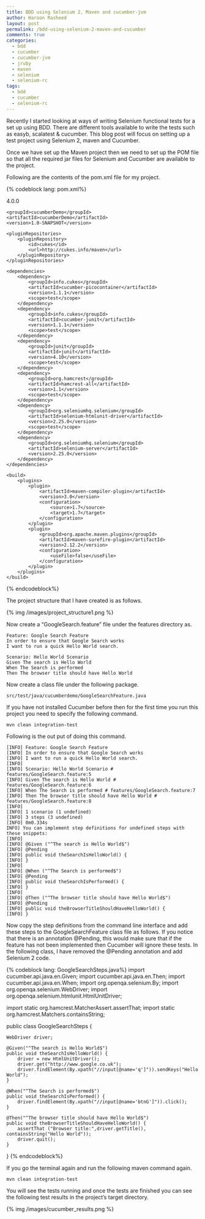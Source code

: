 ```yaml
---
title: BDD using Selenium 2, Maven and cucumber-jvm
author: Haroon Rasheed
layout: post
permalink: /bdd-using-selenium-2-maven-and-cucumber
comments: true
categories:
  - bdd
  - cucumber
  - cucumber-jvm
  - jruby
  - maven
  - selenium
  - selenium-rc
tags:
  - bdd
  - cucumber
  - selenium-rc
---
```

Recently I started looking at ways of writing Selenium functional tests for a set up using BDD. There are different tools available to write the tests such as easyb, scalatest & cucumber. This blog post will focus on setting up a test project using Selenium 2, maven and Cucumber.

Once we have set up the Maven project then we need to set up the POM file so that all the required jar files for Selenium and Cucumber are available to the project.

<!-- more -->
  
Following are the contents of the pom.xml file for my project.

{% codeblock lang: pom.xml%}
<?xml version="1.0" encoding="UTF-8"?>
<project xmlns="http://maven.apache.org/POM/4.0.0"
         xmlns:xsi="http://www.w3.org/2001/XMLSchema-instance"
         xsi:schemaLocation="http://maven.apache.org/POM/4.0.0 http://maven.apache.org/xsd/maven-4.0.0.xsd">
    <modelVersion>4.0.0</modelVersion>

    <groupId>cucumberDemo</groupId>
    <artifactId>cucumberDemo</artifactId>
    <version>1.0-SNAPSHOT</version>

    <pluginRepositories>
        <pluginRepository>
            <id>cukes</id>
            <url>http://cukes.info/maven</url>
        </pluginRepository>
    </pluginRepositories>

    <dependencies>
        <dependency>
            <groupId>info.cukes</groupId>
            <artifactId>cucumber-picocontainer</artifactId>
            <version>1.1.1</version>
            <scope>test</scope>
        </dependency>
        <dependency>
            <groupId>info.cukes</groupId>
            <artifactId>cucumber-junit</artifactId>
            <version>1.1.1</version>
            <scope>test</scope>
        </dependency>
        <dependency>
            <groupId>junit</groupId>
            <artifactId>junit</artifactId>
            <version>4.10</version>
            <scope>test</scope>
        </dependency>
        <dependency>
            <groupId>org.hamcrest</groupId>
            <artifactId>hamcrest-all</artifactId>
            <version>1.1</version>
            <scope>test</scope>
        </dependency>
        <dependency>
            <groupId>org.seleniumhq.selenium</groupId>
            <artifactId>selenium-htmlunit-driver</artifactId>
            <version>2.25.0</version>
            <scope>test</scope>
        </dependency>
        <dependency>
            <groupId>org.seleniumhq.selenium</groupId>
            <artifactId>selenium-server</artifactId>
            <version>2.25.0</version>
        </dependency>
    </dependencies>

    <build>
        <plugins>
            <plugin>
                <artifactId>maven-compiler-plugin</artifactId>
                <version>3.0</version>
                <configuration>
                    <source>1.7</source>
                    <target>1.7</target>
                </configuration>
            </plugin>
            <plugin>
                <groupId>org.apache.maven.plugins</groupId>
                <artifactId>maven-surefire-plugin</artifactId>
                <version>2.12.2</version>
                <configuration>
                    <useFile>false</useFile>
                </configuration>
            </plugin>
        </plugins>
    </build>
</project>
{% endcodeblock%}

The project structure that I have created is as follows.

{% img /images/project_structure1.png %}

Now create a “GoogleSearch.feature” file under the features directory as.

	Feature: Google Search Feature
	In order to ensure that Google Search works
	I want to run a quick Hello World search.

	Scenario: Hello World Scenario
	Given The search is Hello World
	When The Search is performed
	Then The browser title should have Hello World


Now create a class file under the following package.

	src/test/java/cucumberdemo/GoogleSearchFeature.java

If you have not installed Cucumber before then for the first time you run this project you need to specify the following command.

	mvn clean integration-test

Following is the out put of doing this command.


	[INFO] Feature: Google Search Feature
	[INFO] In order to ensure that Google Search works
	[INFO] I want to run a quick Hello World search.
	[INFO]
	[INFO] Scenario: Hello World Scenario # features/GoogleSearch.feature:5
	[INFO] Given The search is Hello World # features/GoogleSearch.feature:6
	[INFO] When The Search is performed # features/GoogleSearch.feature:7
	[INFO] Then The browser title should have Hello World # features/GoogleSearch.feature:8
	[INFO]
	[INFO] 1 scenario (1 undefined)
	[INFO] 3 steps (3 undefined)
	[INFO] 0m0.334s
	INFO] You can implement step definitions for undefined steps with these snippets:
	[INFO]
	[INFO] @Given ("^The search is Hello World$")
	[INFO] @Pending
	[INFO] public void theSearchIsHelloWorld() {
	[INFO] }
	[INFO]
	[INFO] @When ("^The Search is performed$")
	[INFO] @Pending
	[INFO] public void theSearchIsPerformed() {
	[INFO] }
	[INFO]
	[INFO] @Then ("^The browser title should have Hello World$")
	[INFO] @Pending
	[INFO] public void theBrowserTitleShouldHaveHelloWorld() {
	[INFO] }


Now copy the step definitions from the command line interface and add these steps to the GoogleSearchFeature class file as follows. If you notice that there is an annotation @Pending, this would make sure that if the feature has not been implemented then Cucumber will ignore these tests. In the following class, I have removed the @Pending annotation and add Selenium 2 code.


{% codeblock lang: GoogleSearchSteps.java%}
import cucumber.api.java.en.Given;
import cucumber.api.java.en.Then;
import cucumber.api.java.en.When;
import org.openqa.selenium.By;
import org.openqa.selenium.WebDriver;
import org.openqa.selenium.htmlunit.HtmlUnitDriver;

import static org.hamcrest.MatcherAssert.assertThat;
import static org.hamcrest.Matchers.containsString;


public class GoogleSearchSteps {

    WebDriver driver;

    @Given("^The search is Hello World$")
    public void theSearchIsHelloWorld() {
        driver = new HtmlUnitDriver();
        driver.get("http://www.google.co.uk");
        driver.findElement(By.xpath("//input[@name='q']")).sendKeys("Hello World");
    }

    @When("^The Search is performed$")
    public void theSearchIsPerformed() {
        driver.findElement(By.xpath("//input[@name='btnG']")).click();
    }

    @Then("^The browser title should have Hello World$")
    public void theBrowserTitleShouldHaveHelloWorld() {
        assertThat ("Browser title:",driver.getTitle(), containsString("Hello World"));
        driver.quit();
    }
}
{% endcodeblock%}

If you go the terminal again and run the following maven command again.

	mvn clean integration-test


You will see the tests running and once the tests are finished you can see the following test results in the project’s target directory.

{% img /images/cucumber_results.png %}
